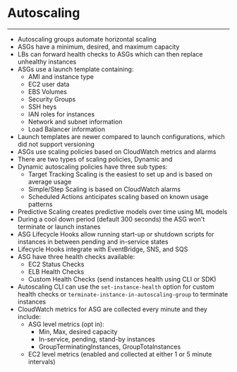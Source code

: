 # Autoscaling

---

- Autoscaling groups automate horizontal scaling
- ASGs have a minimum, desired, and maximum capacity
- LBs can forward health checks to ASGs which can then replace unhealthy instances
- ASGs use a launch template containing:
  - AMI and instance type
  - EC2 user data
  - EBS Volumes
  - Security Groups
  - SSH heys
  - IAN roles for instances
  - Network and subnet information
  - Load Balancer information
- Launch templates are newer compared to launch configurations, which did not support versioning
- ASGs use scaling policies based on CloudWatch metrics and alarms
- There are two types of scaling policies, Dynamic and
- Dynamic autoscaling policies have three sub types:
  - Target Tracking Scaling is the easiest to set up and is based on average usage
  - Simple/Step Scaling is based on CloudWatch alarms
  - Scheduled Actions anticipates scaling based on known usage patterns
- Predictive Scaling creates predictive models over time using ML models
- During a cool down period (default 300 seconds) the ASG won't terminate or launch instanes
- ASG Lifecycle Hooks allow running start-up or shutdown scripts for instances in between pending and in-service states
- Lifecycle Hooks integrate with EventBridge, SNS, and SQS
- ASG have three health checks available:
  - EC2 Status Checks
  - ELB Health Checks
  - Custom Health Checks (send instances health using CLI or SDK)
- Autoscaling CLI can use the `set-instance-health` option for custom health checks or `terminate-instance-in-autoscaling-group` to terminate instances
- CloudWatch metrics for ASG are collected every minute and they include:
  - ASG level metrics (opt in):
    - Min, Max, desired capacity
    - In-service, pending, stand-by instances
    - GroupTerminatingInstances, GroupTotalnstances
  - EC2 level metrics (enabled and collected at either 1 or 5 minute intervals)
